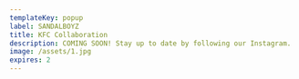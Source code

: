 ```yaml
---
templateKey: popup
label: SANDALBOYZ
title: KFC Collaboration
description: COMING SOON! Stay up to date by following our Instagram.
image: /assets/1.jpg
expires: 2
---
```


